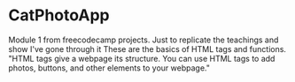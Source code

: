 # CatPhotoApp
Module 1 from freecodecamp projects. Just to replicate the teachings and show I've gone through it
These are the basics of HTML tags and functions. "HTML tags give a webpage its structure. You can use HTML tags to add photos, buttons, and other elements to your webpage."
